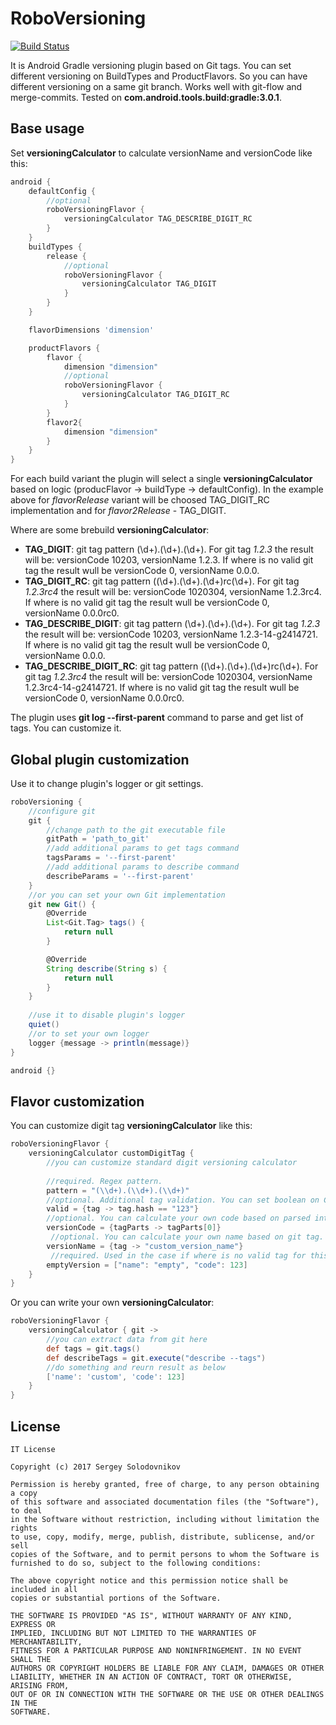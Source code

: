# RoboVersioning
[![Build Status](https://travis-ci.org/Zellius/robo-versioning.svg?branch=master)](https://travis-ci.org/Zellius/robo-versioning)

It is Android Gradle versioning plugin based on Git tags. You can set different versioning on BuildTypes and ProductFlavors. So you can have different versioning on a same git branch. Works well with git-flow and merge-commits. Tested on **com.android.tools.build:gradle:3.0.1**.
## Base usage
Set **versioningCalculator** to calculate versionName and versionCode like this:
```gradle
android {
    defaultConfig {
        //optional
        roboVersioningFlavor {
            versioningCalculator TAG_DESCRIBE_DIGIT_RC
        }
    }
    buildTypes {
        release {
            //optional
            roboVersioningFlavor {
                versioningCalculator TAG_DIGIT
            }
        }
    }

    flavorDimensions 'dimension'

    productFlavors {
        flavor {
            dimension "dimension"
            //optional
            roboVersioningFlavor {
                versioningCalculator TAG_DIGIT_RC
            }
        }
        flavor2{
            dimension "dimension"
        }
    }
}
```
For each build variant the plugin will select a single **versioningCalculator** based on logic (producFlavor -> buildType -> defaultConfig). In the example above for _flavorRelease_ variant will be choosed TAG_DIGIT_RC implementation and for _flavor2Release_ - TAG_DIGIT.

Where are some brebuild **versioningCalculator**:
- **TAG_DIGIT**: git tag pattern (\d+).(\d+).(\d+). For git tag _1.2.3_ the result will be: versionCode 10203, versionName 1.2.3. If where is no valid git tag the result wull be  versionCode 0, versionName 0.0.0.
- **TAG_DIGIT_RC**: git tag pattern ((\d+).(\d+).(\d+)rc(\d+). For git tag _1.2.3rc4_ the result will be: versionCode 1020304, versionName 1.2.3rc4. If where is no valid git tag the result wull be  versionCode 0, versionName 0.0.0rc0.
- **TAG_DESCRIBE_DIGIT**: git tag pattern (\d+).(\d+).(\d+). For git tag _1.2.3_ the result will be: versionCode 10203, versionName 1.2.3-14-g2414721. If where is no valid git tag the result wull be  versionCode 0, versionName 0.0.0.
- **TAG_DESCRIBE_DIGIT_RC**: git tag pattern ((\d+).(\d+).(\d+)rc(\d+). For git tag _1.2.3rc4_ the result will be: versionCode 1020304, versionName 1.2.3rc4-14-g2414721. If where is no valid git tag the result wull be  versionCode 0, versionName 0.0.0rc0.

The plugin uses **git log --first-parent** command to parse and get list of tags. You can customize it.
## Global plugin customization
Use it to change plugin's logger or git settings.
```gradle
roboVersioning {
    //configure git
    git {
        //change path to the git executable file
        gitPath = 'path_to_git'
        //add additional params to get tags command
        tagsParams = '--first-parent'
        //add additional params to describe command
        describeParams = '--first-parent'
    }
    //or you can set your own Git implementation
    git new Git() {
        @Override
        List<Git.Tag> tags() {
            return null
        }

        @Override
        String describe(String s) {
            return null
        }
    }
    
    //use it to disable plugin's logger
    quiet()
    //or to set your own logger
    logger {message -> println(message)}
}

android {}
```
## Flavor customization
You can customize digit tag **versioningCalculator** like this:
```gradle
roboVersioningFlavor {
    versioningCalculator customDigitTag {
        //you can customize standard digit versioning calculator
        
        //required. Regex pattern.
        pattern = "(\\d+).(\\d+).(\\d+)" 
        //optional. Additional tag validation. You can set boolean on Closure.
        valid = {tag -> tag.hash == "123"} 
        //optional. You can calculate your own code based on parsed int array. You can set Integer or Closure.
        versionCode = {tagParts -> tagParts[0]}
         //optional. You can calculate your own name based on git tag. You can set String or Closure.
        versionName = {tag -> "custom_version_name"}
         //required. Used in the case if where is no valid tag for this calculator. You can set Map or Closure.
        emptyVersion = ["name": "empty", "code": 123]
    }
}
```
Or you can write your own **versioningCalculator**:
```gradle
roboVersioningFlavor {
    versioningCalculator { git ->
        //you can extract data from git here
        def tags = git.tags()
        def describeTags = git.execute("describe --tags")
        //do something and reurn result as below
        ['name': 'custom', 'code': 123]
    }
}
```
## License

```
IT License

Copyright (c) 2017 Sergey Solodovnikov

Permission is hereby granted, free of charge, to any person obtaining a copy
of this software and associated documentation files (the "Software"), to deal
in the Software without restriction, including without limitation the rights
to use, copy, modify, merge, publish, distribute, sublicense, and/or sell
copies of the Software, and to permit persons to whom the Software is
furnished to do so, subject to the following conditions:

The above copyright notice and this permission notice shall be included in all
copies or substantial portions of the Software.

THE SOFTWARE IS PROVIDED "AS IS", WITHOUT WARRANTY OF ANY KIND, EXPRESS OR
IMPLIED, INCLUDING BUT NOT LIMITED TO THE WARRANTIES OF MERCHANTABILITY,
FITNESS FOR A PARTICULAR PURPOSE AND NONINFRINGEMENT. IN NO EVENT SHALL THE
AUTHORS OR COPYRIGHT HOLDERS BE LIABLE FOR ANY CLAIM, DAMAGES OR OTHER
LIABILITY, WHETHER IN AN ACTION OF CONTRACT, TORT OR OTHERWISE, ARISING FROM,
OUT OF OR IN CONNECTION WITH THE SOFTWARE OR THE USE OR OTHER DEALINGS IN THE
SOFTWARE.
```
